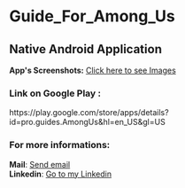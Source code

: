 <h1> Guide_For_Among_Us </h1>
<h2>Native Android Application </h2>

<b>App's Screenshots:</b>
<a href="https://ibb.co/album/DP2Qsy?sort=name_asc&page=1&params_hidden%5Blist%5D=images&params_hidden%5Bfrom%5D=album&params_hidden%5Balbumid%5D=DP2Qsy">Click here to see Images</a>

<h3>Link on Google Play :</h3>
  https://play.google.com/store/apps/details?id=pro.guides.AmongUs&hl=en_US&gl=US
  
<h3>For more informations:</h3>
    <b>Mail</b>: <a href="mailto:OukhouyaMoussaab@gmail.com">Send email</a> <br>
    <b>Linkedin</b>: <a href="https://www.linkedin.com/in/oukhouyamoussaab/">Go to my Linkedin</a>

